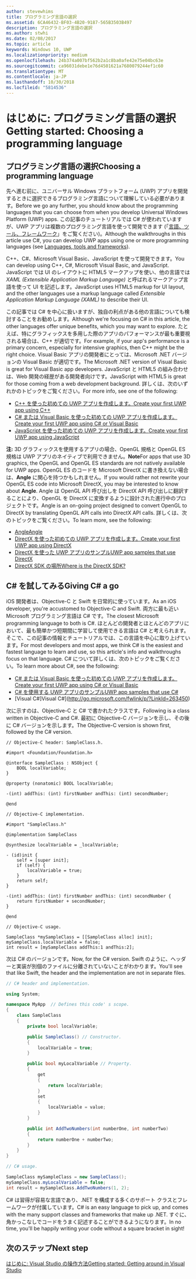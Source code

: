 ```yaml
---
author: stevewhims
title: プログラミング言語の選択
ms.assetid: 6CA46432-BF03-4B20-9187-565B3503B497
description: プログラミング言語の選択
ms.author: stwhi
ms.date: 02/08/2017
ms.topic: article
keywords: Windows 10, UWP
ms.localizationpriority: medium
ms.openlocfilehash: 24b374a007bf562b2a1c8ba0afe42e75e04bc63e
ms.sourcegitcommit: ca96031debe1e76d4501621a7680079244ef1c60
ms.translationtype: MT
ms.contentlocale: ja-JP
ms.lasthandoff: 10/30/2018
ms.locfileid: "5814536"
---
```

# <a name="getting-started-choosing-a-programming-language"></a><span data-ttu-id="e4963-104">はじめに: プログラミング言語の選択</span><span class="sxs-lookup"><span data-stu-id="e4963-104">Getting started: Choosing a programming language</span></span>


## <a name="choosing-a-programming-language"></a><span data-ttu-id="e4963-105">プログラミング言語の選択</span><span class="sxs-lookup"><span data-stu-id="e4963-105">Choosing a programming language</span></span>

<span data-ttu-id="e4963-106">先へ進む前に、ユニバーサル Windows プラットフォーム (UWP) アプリを開発するときに選択できるプログラミング言語について理解している必要があります。</span><span class="sxs-lookup"><span data-stu-id="e4963-106">Before we go any further, you should know about the programming languages that you can choose from when you develop Universal Windows Platform (UWP) apps.</span></span> <span data-ttu-id="e4963-107">この記事のチュートリアルでは C# が使われていますが、UWP アプリは複数のプログラミング言語を使って開発できます (「[言語、ツール、フレームワーク](https://msdn.microsoft.com/library/windows/apps/dn465799)」をご覧ください)。</span><span class="sxs-lookup"><span data-stu-id="e4963-107">Although the walkthroughs in this article use C#, you can develop UWP apps using one or more programming languages (see [Languages, tools and frameworks](https://msdn.microsoft.com/library/windows/apps/dn465799)).</span></span>

<span data-ttu-id="e4963-108">C++、C#、Microsoft Visual Basic、JavaScript を使って開発できます。</span><span class="sxs-lookup"><span data-stu-id="e4963-108">You can develop using C++, C#, Microsoft Visual Basic, and JavaScript.</span></span> <span data-ttu-id="e4963-109">JavaScript では UI のレイアウトに HTML5 マークアップを使い、他の言語では *XAML (Extensible Application Markup Language)* と呼ばれるマークアップ言語を使って UI を記述します。</span><span class="sxs-lookup"><span data-stu-id="e4963-109">JavaScript uses HTML5 markup for UI layout, and the other languages use a markup language called *Extensible Application Markup Language (XAML)* to describe their UI.</span></span>

<span data-ttu-id="e4963-110">この記事では C# を中心に扱いますが、独自の利点がある他の言語についても検討することをお勧めします。</span><span class="sxs-lookup"><span data-stu-id="e4963-110">Although we're focusing on C# in this article, the other languages offer unique benefits, which you may want to explore.</span></span> <span data-ttu-id="e4963-111">たとえば、特にグラフィックスを多用した際のアプリのパフォーマンスが最も重要視される場合は、C++ が適切です。</span><span class="sxs-lookup"><span data-stu-id="e4963-111">For example, if your app's performance is a primary concern, especially for intensive graphics, then C++ might be the right choice.</span></span> <span data-ttu-id="e4963-112">Visual Basic アプリの開発者にとっては、Microsoft .NET バージョンの Visual Basic が適切です。</span><span class="sxs-lookup"><span data-stu-id="e4963-112">The Microsoft .NET version of Visual Basic is great for Visual Basic app developers.</span></span> <span data-ttu-id="e4963-113">JavaScript と HTML5 の組み合わせは、Web 開発の経歴がある開発者向けです。</span><span class="sxs-lookup"><span data-stu-id="e4963-113">JavaScript with HTML5 is great for those coming from a web development background.</span></span> <span data-ttu-id="e4963-114">詳しくは、次のいずれかのトピックをご覧ください。</span><span class="sxs-lookup"><span data-stu-id="e4963-114">For more info, see one of the following:</span></span>

-   [<span data-ttu-id="e4963-115">C++ を使った初めての UWP アプリを作成します。</span><span class="sxs-lookup"><span data-stu-id="e4963-115">Create your first UWP app using C++</span></span>](../get-started/create-a-basic-windows-10-app-in-cpp.md)
-   [<span data-ttu-id="e4963-116">C# または Visual Basic を使った初めての UWP アプリを作成します。</span><span class="sxs-lookup"><span data-stu-id="e4963-116">Create your first UWP app using C# or Visual Basic</span></span>](../get-started/create-a-hello-world-app-xaml-universal.md)
-   [<span data-ttu-id="e4963-117">JavaScript を使った初めての UWP アプリを作成します。</span><span class="sxs-lookup"><span data-stu-id="e4963-117">Create your first UWP app using JavaScript</span></span>](../get-started/create-a-hello-world-app-js-uwp.md)

<span data-ttu-id="e4963-118">**注:** 3D グラフィックスを使用するアプリの場合、OpenGL 規格と OpenGL ES 規格は UWP アプリのネイティブで利用できません。</span><span class="sxs-lookup"><span data-stu-id="e4963-118">**Note**For apps that use 3D graphics, the OpenGL and OpenGL ES standards are not natively available for UWP apps.</span></span> <span data-ttu-id="e4963-119">OpenGL ES のコードを Microsoft DirectX に書き換えない場合は、**Angle** に関心を持つかもしれません。</span><span class="sxs-lookup"><span data-stu-id="e4963-119">If you would rather not rewrite your OpenGL ES code into Microsoft DirectX, you may be interested to know about **Angle**.</span></span> <span data-ttu-id="e4963-120">Angle は OpenGL API 呼び出しを DirectX API 呼び出しに翻訳することにより、OpenGL を DirectX に変換するように設計された進行中のプロジェクトです。</span><span class="sxs-lookup"><span data-stu-id="e4963-120">Angle is an on-going project designed to convert OpenGL to DirectX by translating OpenGL API calls into DirectX API calls.</span></span> <span data-ttu-id="e4963-121">詳しくは、次のトピックをご覧ください。</span><span class="sxs-lookup"><span data-stu-id="e4963-121">To learn more, see the following:</span></span>
-   [<span data-ttu-id="e4963-122">Angle</span><span class="sxs-lookup"><span data-stu-id="e4963-122">Angle</span></span>](https://code.google.com/p/angleproject/)
-   [<span data-ttu-id="e4963-123">DirectX を使った初めての UWP アプリを作成します。</span><span class="sxs-lookup"><span data-stu-id="e4963-123">Create your first UWP app using DirectX</span></span>](https://msdn.microsoft.com/library/windows/apps/br229580)
-   [<span data-ttu-id="e4963-124">DirectX を使った UWP アプリのサンプル</span><span class="sxs-lookup"><span data-stu-id="e4963-124">UWP app samples that use DirectX</span></span>](http://go.microsoft.com/fwlink/p/?LinkId=263603)
-   [<span data-ttu-id="e4963-125">DirectX SDK の場所</span><span class="sxs-lookup"><span data-stu-id="e4963-125">Where is the DirectX SDK?</span></span>](https://msdn.microsoft.com/library/windows/desktop/ee663275)

## <a name="giving-c-a-go"></a><span data-ttu-id="e4963-126">C# を試してみる</span><span class="sxs-lookup"><span data-stu-id="e4963-126">Giving C# a go</span></span>

<span data-ttu-id="e4963-127">iOS 開発者は、Objective-C と Swift を日常的に使っています。</span><span class="sxs-lookup"><span data-stu-id="e4963-127">As an iOS developer, you're accustomed to Objective-C and Swift.</span></span> <span data-ttu-id="e4963-128">両方に最も近い Microsoft プログラミング言語は C# です。</span><span class="sxs-lookup"><span data-stu-id="e4963-128">The closest Microsoft programming language to both is C#.</span></span> <span data-ttu-id="e4963-129">ほとんどの開発者とほとんどのアプリにおいて、最も簡単かつ短期間に学習して使用できる言語は C# と考えられます。そこで、この記事の情報とチュートリアルでは、この言語を中心に取り上げています。</span><span class="sxs-lookup"><span data-stu-id="e4963-129">For most developers and most apps, we think C# is the easiest and fastest language to learn and use, so this article's info and walkthroughs focus on that language.</span></span> <span data-ttu-id="e4963-130">C# について詳しくは、次のトピックをご覧ください。</span><span class="sxs-lookup"><span data-stu-id="e4963-130">To learn more about C#, see the following:</span></span>

-   [<span data-ttu-id="e4963-131">C# または Visual Basic を使った初めての UWP アプリを作成します。</span><span class="sxs-lookup"><span data-stu-id="e4963-131">Create your first UWP app using C# or Visual Basic</span></span>](../get-started/create-a-hello-world-app-xaml-universal.md)
-   [<span data-ttu-id="e4963-132">C# を使用する UWP アプリのサンプル</span><span class="sxs-lookup"><span data-stu-id="e4963-132">UWP app samples that use C#</span></span>](http://go.microsoft.com/fwlink/p/?LinkId=263453)
-   [<span data-ttu-id="e4963-133">Visual C#]</span><span class="sxs-lookup"><span data-stu-id="e4963-133">Visual C#</span></span>](http://go.microsoft.com/fwlink/p/?LinkId=263450)

<span data-ttu-id="e4963-134">次に示すのは、Objective-C と C# で書かれたクラスです。</span><span class="sxs-lookup"><span data-stu-id="e4963-134">Following is a class written in Objective-C and C#.</span></span> <span data-ttu-id="e4963-135">最初に Objective-C バージョンを示し、その後に C# バージョンを示します。</span><span class="sxs-lookup"><span data-stu-id="e4963-135">The Objective-C version is shown first, followed by the C# version.</span></span>

```obj-c
// Objective-C header: SampleClass.h.

#import <Foundation/Foundation.h>

@interface SampleClass : NSObject {
    BOOL localVariable;
}

@property (nonatomic) BOOL localVariable;

-(int) addThis: (int) firstNumber andThis: (int) secondNumber;

@end
```

```obj-c
// Objective-C implementation.

#import "SampleClass.h"

@implementation SampleClass

@synthesize localVariable = _localVariable;

- (id)init {
    self = [super init];
    if (self) {
        localVariable = true;
    }
    return self;
}

-(int) addThis: (int) firstNumber andThis: (int) secondNumber {
    return firstNumber + secondNumber;
}

@end
```

```obj-c
// Objective-C usage.

SampleClass *mySampleClass = [[SampleClass alloc] init];
mySampleClass.localVariable = false;
int result = [mySampleClass addThis:1 andThis:2];
```

<span data-ttu-id="e4963-136">次は C# のバージョンです。</span><span class="sxs-lookup"><span data-stu-id="e4963-136">Now, for the C# version.</span></span> <span data-ttu-id="e4963-137">Swift のように、ヘッダーと実装が別個のファイルに分離されていないことがわかります。</span><span class="sxs-lookup"><span data-stu-id="e4963-137">You'll see that like Swift, the header and the implementation are not in separate files.</span></span>

```csharp
// C# header and implementation.

using System;

namespace MyApp  // Defines this code' s scope.
{
    class SampleClass
    {
        private bool localVariable;

        public SampleClass() // Constructor.
        {
            localVariable = true;
        }

        public bool myLocalVariable // Property.
        {
            get
            {
                return localVariable;
            }
            set
            {
                localVariable = value; 
            }
        }

        public int AddTwoNumbers(int numberOne, int numberTwo)
        {
            return numberOne + numberTwo;
        }        
    }
}
```

```csharp
// C# usage.

SampleClass mySampleClass = new SampleClass();
mySampleClass.myLocalVariable = false;
int result = mySampleClass.AddTwoNumbers(1, 2);
```

<span data-ttu-id="e4963-138">C# は習得が容易な言語であり、.NET を構成する多くのサポート クラスとフレームワークが付属しています。</span><span class="sxs-lookup"><span data-stu-id="e4963-138">C# is an easy language to pick up, and comes with the many support classes and frameworks that make up .NET.</span></span> <span data-ttu-id="e4963-139">すぐに、角かっこなしでコードをうまく記述することができるようになります。</span><span class="sxs-lookup"><span data-stu-id="e4963-139">In no time, you'll be happily writing your code without a square bracket in sight!</span></span>

## <a name="next-step"></a><span data-ttu-id="e4963-140">次のステップ</span><span class="sxs-lookup"><span data-stu-id="e4963-140">Next step</span></span>

[<span data-ttu-id="e4963-141">はじめに: Visual Studio の操作方法</span><span class="sxs-lookup"><span data-stu-id="e4963-141">Getting started: Getting around in Visual Studio</span></span>](getting-started-getting-around-in-visual-studio.md)
